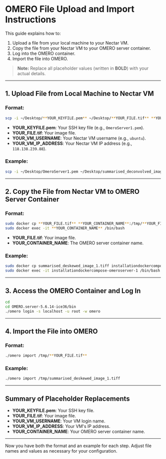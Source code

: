 # OMERO File Upload and Import Instructions

This guide explains how to:
1. Upload a file from your local machine to your Nectar VM.
2. Copy the file from your Nectar VM to your OMERO server container.
3. Log into the OMERO container.
4. Import the file into OMERO.

> **Note:** Replace all placeholder values (written in **BOLD**) with your actual details.

---

## 1. Upload File from Local Machine to Nectar VM

### Format:
```bash
scp -i ~/Desktop/**YOUR_KEYFILE.pem** ~/Desktop/**YOUR_FILE.tif** **YOUR_VM_USERNAME**@**YOUR_VM_IP_ADDRESS**:~/Omero-DataPortal/InstallationDockerCompose/
```

- **YOUR_KEYFILE.pem**: Your SSH key file (e.g., `OmeroServer1.pem`).
- **YOUR_FILE.tif**: Your image file.
- **YOUR_VM_USERNAME**: Your Nectar VM username (e.g., `ubuntu`).
- **YOUR_VM_IP_ADDRESS**: Your Nectar VM IP address (e.g., `118.138.239.88`).

### Example:
```bash
scp -i ~/Desktop/OmeroServer1.pem ~/Desktop/summarised_deconvolved_image_1.tif ubuntu@118.138.239.88:~/Omero-DataPortal/InstallationDockerCompose/
```

---

## 2. Copy the File from Nectar VM to OMERO Server Container

### Format:
```bash
sudo docker cp **YOUR_FILE.tif** **YOUR_CONTAINER_NAME**:/tmp/**YOUR_FILE.tif**
sudo docker exec -it **YOUR_CONTAINER_NAME** /bin/bash
```

- **YOUR_FILE.tif**: Your image file.
- **YOUR_CONTAINER_NAME**: The OMERO server container name.

### Example:
```bash
sudo docker cp summarised_deskewed_image_1.tiff installationdockercompose-omeroserver-1:/tmp/summarised_deskewed_image_1.tiff
sudo docker exec -it installationdockercompose-omeroserver-1 /bin/bash
```

---

## 3. Access the OMERO Container and Log In

```bash
cd
cd OMERO.server-5.6.14-ice36/bin
./omero login -s localhost -u root -w omero
```

---

## 4. Import the File into OMERO

### Format:
```bash
./omero import /tmp/**YOUR_FILE.tif**
```

### Example:
```bash
./omero import /tmp/summarised_deskewed_image_1.tiff
```

---

## Summary of Placeholder Replacements

- **YOUR_KEYFILE.pem**: Your SSH key file.
- **YOUR_FILE.tif**: Your image file.
- **YOUR_VM_USERNAME**: Your VM login name.
- **YOUR_VM_IP_ADDRESS**: Your VM's IP address.
- **YOUR_CONTAINER_NAME**: Your OMERO server container name.

---

Now you have both the format and an example for each step. Adjust file names and values as necessary for your configuration.
